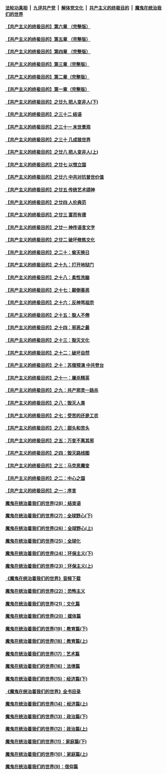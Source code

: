 ####  [法轮功真相](../../../../basic/blob/master/README.md?t=07040431) &nbsp;|&nbsp; [九评共产党](../../../../9ping.md/blob/master/README.md?t=07040431) &nbsp;|&nbsp; [解体党文化](../../../../jtdwh.md/blob/master/README.md?t=07040431)  &nbsp;|&nbsp; [共产主义的终极目的](../../../../gczydzjmd.md/blob/master/README.md?t=07040431) &nbsp;|&nbsp; [魔鬼在统治我们的世界](../../../../mgztzwmdsj.md/blob/master/README.md?t=07040431) 

#### [【共产主义的终极目的】第六章 （完整版）](../pages/nsc422/n11428913.md?t=07040431) 

#### [【共产主义的终极目的】第五章 （完整版）](../pages/nsc422/n11428912.md?t=07040431) 

#### [【共产主义的终极目的】第四章 （完整版）](../pages/nsc422/n11428907.md?t=07040431) 

#### [【共产主义的终极目的】第三章（完整版）](../pages/nsc422/n11428848.md?t=07040431) 

#### [【共产主义的终极目的】第二章（完整版）](../pages/nsc422/n11428831.md?t=07040431) 

#### [【共产主义的终极目的】第一章（完整版）](../pages/nsc422/n11417651.md?t=07040431) 

#### [【共产主义的终极目的】之廿九 把人变非人(下)](../pages/nsc422/n11344140.md?t=07040431) 

#### [【共产主义的终极目的】之三十二 结语](../pages/nsc422/n11360535.md?t=07040431) 

#### [【共产主义的终极目的】之三十一 末世景观](../pages/nsc422/n11351129.md?t=07040431) 

#### [【共产主义的终极目的】之三十 几成狼世界](../pages/nsc422/n11348280.md?t=07040431) 

#### [【共产主义的终极目的】之廿八 把人变非人(上)](../pages/nsc422/n11340492.md?t=07040431) 

#### [【共产主义的终极目的】之廿七 以恨立国](../pages/nsc422/n11336944.md?t=07040431) 

#### [【共产主义的终极目的】之廿六 中共对抗普世价值](../pages/nsc422/n11324785.md?t=07040431) 

#### [【共产主义的终极目的】之廿五 传统艺术颂神](../pages/nsc422/n11296396.md?t=07040431) 

#### [【共产主义的终极目的】之廿四 人伦典范](../pages/nsc422/n11296397.md?t=07040431) 

#### [【共产主义的终极目的】之廿三 富而有德](../pages/nsc422/n11283598.md?t=07040431) 

#### [【共产主义的终极目的】之廿一 神传语言文字](../pages/nsc422/n11263265.md?t=07040431) 

#### [【共产主义的终极目的】之廿二 破坏修炼文化](../pages/nsc422/n11245728.md?t=07040431) 

#### [【共产主义的终极目的】之二十：偷天换日](../pages/nsc422/n11238846.md?t=07040431) 

#### [【共产主义的终极目的】之十九：打开地狱门](../pages/nsc422/n11206376.md?t=07040431) 

#### [【共产主义的终极目的】之十八：柔性洗脑](../pages/nsc422/n11199994.md?t=07040431) 

#### [【共产主义的终极目的】之十七：颠倒善恶](../pages/nsc422/n11179782.md?t=07040431) 

#### [【共产主义的终极目的】之十六：反神骂祖宗](../pages/nsc422/n11166798.md?t=07040431) 

#### [【共产主义的终极目的】之十五：毁人不倦](../pages/nsc422/n11166792.md?t=07040431) 

#### [【共产主义的终极目的】之十四：邪恶之最](../pages/nsc422/n11150249.md?t=07040431) 

#### [【共产主义的终极目的】之十三：毁灭文化](../pages/nsc422/n11135227.md?t=07040431) 

#### [【共产主义的终极目的】之十二：破坏自然](../pages/nsc422/n11135214.md?t=07040431) 

#### [【共产主义的终极目的】之十：苏俄预演 中共登台](../pages/nsc422/n11118424.md?t=07040431) 

#### [【共产主义的终极目的】之十一：屠杀精英](../pages/nsc422/n11118442.md?t=07040431) 

#### [【共产主义的终极目的】之九：共产邪灵一路杀](../pages/nsc422/n11114139.md?t=07040431) 

#### [【共产主义的终极目的】之八：毁灭人类](../pages/nsc422/n11108503.md?t=07040431) 

#### [【共产主义的终极目的】之七：受苦的还是工农](../pages/nsc422/n11101809.md?t=07040431) 

#### [【共产主义的终极目的】之六：甜头和苦头](../pages/nsc422/n11096971.md?t=07040431) 

#### [【共产主义的终极目的】之五：万变不离其邪](../pages/nsc422/n11091285.md?t=07040431) 

#### [【共产主义的终极目的】之四：毁灭路线图](../pages/nsc422/n11086284.md?t=07040431) 

#### [【共产主义的终极目的】之三：马克思魔变](../pages/nsc422/n11061941.md?t=07040431) 

#### [【共产主义的终极目的】之二：中心之国](../pages/nsc422/n11047728.md?t=07040431) 

#### [【共产主义的终极目的】之一：序言](../pages/nsc422/n11086077.md?t=07040431) 

#### [魔鬼在统治着我们的世界(28)：结束语](../pages/nsc422/n10936246.md?t=07040431) 

#### [魔鬼在统治着我们的世界(27)：全球野心(下)](../pages/nsc422/n10928319.md?t=07040431) 

#### [魔鬼在统治着我们的世界(26)：全球野心(上)](../pages/nsc422/n10900318.md?t=07040431) 

#### [魔鬼在统治着我们的世界(25)：全球化](../pages/nsc422/n10788205.md?t=07040431) 

#### [魔鬼在统治着我们的世界(24)：环保主义(下)](../pages/nsc422/n10695307.md?t=07040431) 

#### [魔鬼在统治着我们的世界(23)：环保主义(上)](../pages/nsc422/n10688613.md?t=07040431) 

#### [《魔鬼在统治着我们的世界》音频下载](../pages/nsc422/n10635553.md?t=07040431) 

#### [魔鬼在统治着我们的世界(22)：恐怖主义](../pages/nsc422/n10614727.md?t=07040431) 

#### [魔鬼在统治着我们的世界(21)：文化篇](../pages/nsc422/n10597706.md?t=07040431) 

#### [魔鬼在统治着我们的世界(20)：媒体篇](../pages/nsc422/n10586579.md?t=07040431) 

#### [魔鬼在统治着我们的世界(19)：教育篇(下)](../pages/nsc422/n10564808.md?t=07040431) 

#### [魔鬼在统治着我们的世界(18)：教育篇(上)](../pages/nsc422/n10526970.md?t=07040431) 

#### [魔鬼在统治着我们的世界(17)：艺术篇](../pages/nsc422/n10499093.md?t=07040431) 

#### [魔鬼在统治着我们的世界(16)：法律篇](../pages/nsc422/n10485969.md?t=07040431) 

#### [魔鬼在统治着我们的世界(15)：经济篇(下)](../pages/nsc422/n10469975.md?t=07040431) 

#### [《魔鬼在统治着我们的世界》全书目录](../pages/nsc422/n10464261.md?t=07040431) 

#### [魔鬼在统治着我们的世界(14)：经济篇(上)](../pages/nsc422/n10457370.md?t=07040431) 

#### [魔鬼在统治着我们的世界(13)：政治篇(下)](../pages/nsc422/n10448270.md?t=07040431) 

#### [魔鬼在统治着我们的世界(12)：政治篇(上)](../pages/nsc422/n10444576.md?t=07040431) 

#### [魔鬼在统治着我们的世界(11)：家庭篇(下)](../pages/nsc422/n10440961.md?t=07040431) 

#### [魔鬼在统治着我们的世界(10)：家庭篇(上)](../pages/nsc422/n10435448.md?t=07040431) 

#### [魔鬼在统治着我们的世界(9)：信仰篇](../pages/nsc422/n10432159.md?t=07040431) 

